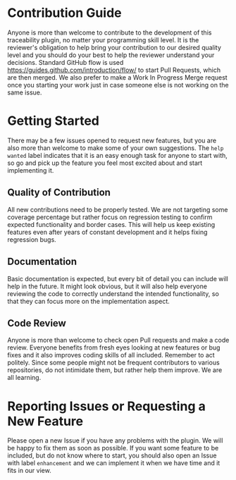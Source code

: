 Contribution Guide
==================
Anyone is more than welcome to contribute to the development of this traceability plugin,
no matter your programming skill level. It is the reviewer's obligation to help bring your
contribution to our desired quality level and you should do your best to help the reviewer
understand your decisions. Standard GitHub flow is used https://guides.github.com/introduction/flow/
to start Pull Requests, which are then merged. We also prefer to make a Work In Progress
Merge request once you starting your work just in case someone else is not working on the
same issue.

Getting Started
===============
There may be a few issues opened to request new features, but you are also
more than welcome to make some of your own suggestions. The `help wanted` label
indicates that it is an easy enough task for anyone to start with, so go and pick up the
feature you feel most excited about and start implementing it.

Quality of Contribution
-----------------------
All new contributions need to be properly tested. We are not targeting some coverage
percentage but rather focus on regression testing to confirm expected functionality
and border cases. This will help us keep existing features even after years of constant
development and it helps fixing regression bugs.

Documentation
-------------
Basic documentation is expected, but every bit of detail you can include will help in
the future. It might look obvious, but it will also help everyone reviewing the code to
correctly understand the intended functionality, so that they can focus more on the implementation
aspect.

Code Review
-----------
Anyone is more than welcome to check open Pull requests and make a code review. Everyone
benefits from fresh eyes looking at new features or bug fixes and it also improves
coding skills of all included. Remember to act politely. Since some people might not be
frequent contributors to various repositories, do not intimidate them, but rather
help them improve. We are all learning.

Reporting Issues or Requesting a New Feature
============================================
Please open a new Issue if you have any problems with the plugin. We will be happy
to fix them as soon as possible. If you want some feature to be included, but do not know
where to start, you should also open an Issue with label `enhancement` and we
can implement it when we have time and it fits in our view.
